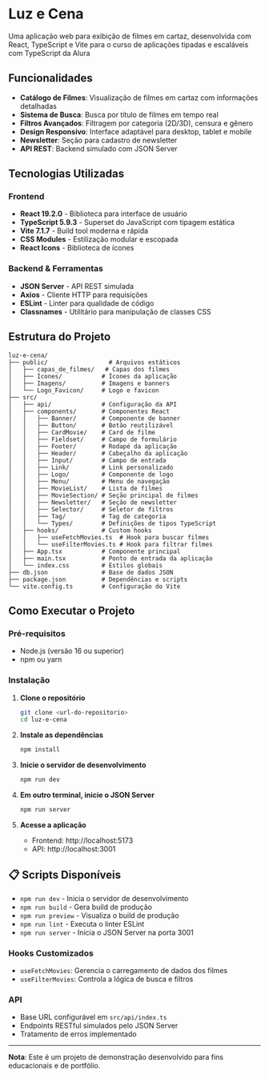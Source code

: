 #  Luz e Cena

Uma aplicação web para exibição de filmes em cartaz, desenvolvida com React, TypeScript e Vite para o curso de aplicações tipadas e escaláveis com TypeScript da Alura
## Funcionalidades

- **Catálogo de Filmes**: Visualização de filmes em cartaz com informações detalhadas
- **Sistema de Busca**: Busca por título de filmes em tempo real
- **Filtros Avançados**: Filtragem por categoria (2D/3D), censura e gênero
- **Design Responsivo**: Interface adaptável para desktop, tablet e mobile
- **Newsletter**: Seção para cadastro de newsletter
- **API REST**: Backend simulado com JSON Server

## Tecnologias Utilizadas

### Frontend
- **React 19.2.0** - Biblioteca para interface de usuário
- **TypeScript 5.9.3** - Superset do JavaScript com tipagem estática
- **Vite 7.1.7** - Build tool moderna e rápida
- **CSS Modules** - Estilização modular e escopada
- **React Icons** - Biblioteca de ícones

### Backend & Ferramentas
- **JSON Server** - API REST simulada
- **Axios** - Cliente HTTP para requisições
- **ESLint** - Linter para qualidade de código
- **Classnames** - Utilitário para manipulação de classes CSS

## Estrutura do Projeto

```
luz-e-cena/
├── public/                 # Arquivos estáticos
│   ├── capas_de_filmes/   # Capas dos filmes
│   ├── Ícones/           # Ícones da aplicação
│   ├── Imagens/          # Imagens e banners
│   └── Logo_Favicon/     # Logo e favicon
├── src/
│   ├── api/              # Configuração da API
│   ├── components/       # Componentes React
│   │   ├── Banner/       # Componente de banner
│   │   ├── Button/       # Botão reutilizável
│   │   ├── CardMovie/    # Card de filme
│   │   ├── Fieldset/     # Campo de formulário
│   │   ├── Footer/       # Rodapé da aplicação
│   │   ├── Header/       # Cabeçalho da aplicação
│   │   ├── Input/        # Campo de entrada
│   │   ├── Link/         # Link personalizado
│   │   ├── Logo/         # Componente de logo
│   │   ├── Menu/         # Menu de navegação
│   │   ├── MovieList/    # Lista de filmes
│   │   ├── MovieSection/ # Seção principal de filmes
│   │   ├── Newsletter/   # Seção de newsletter
│   │   ├── Selector/     # Seletor de filtros
│   │   ├── Tag/          # Tag de categoria
│   │   └── Types/        # Definições de tipos TypeScript
│   ├── hooks/            # Custom hooks
│   │   ├── useFetchMovies.ts  # Hook para buscar filmes
│   │   └── useFilterMovies.ts # Hook para filtrar filmes
│   ├── App.tsx           # Componente principal
│   ├── main.tsx          # Ponto de entrada da aplicação
│   └── index.css         # Estilos globais
├── db.json               # Base de dados JSON
├── package.json          # Dependências e scripts
└── vite.config.ts        # Configuração do Vite
```

## Como Executar o Projeto

### Pré-requisitos
- Node.js (versão 16 ou superior)
- npm ou yarn

### Instalação

1. **Clone o repositório**
   ```bash
   git clone <url-do-repositorio>
   cd luz-e-cena
   ```

2. **Instale as dependências**
   ```bash
   npm install
   ```

3. **Inicie o servidor de desenvolvimento**
   ```bash
   npm run dev
   ```

4. **Em outro terminal, inicie o JSON Server**
   ```bash
   npm run server
   ```

5. **Acesse a aplicação**
   - Frontend: http://localhost:5173
   - API: http://localhost:3001

## 📋 Scripts Disponíveis

- `npm run dev` - Inicia o servidor de desenvolvimento
- `npm run build` - Gera build de produção
- `npm run preview` - Visualiza o build de produção
- `npm run lint` - Executa o linter ESLint
- `npm run server` - Inicia o JSON Server na porta 3001

### Hooks Customizados
- `useFetchMovies`: Gerencia o carregamento de dados dos filmes
- `useFilterMovies`: Controla a lógica de busca e filtros

### API
- Base URL configurável em `src/api/index.ts`
- Endpoints RESTful simulados pelo JSON Server
- Tratamento de erros implementado
---

**Nota**: Este é um projeto de demonstração desenvolvido para fins educacionais e de portfólio.
